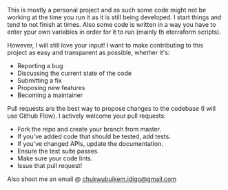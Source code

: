 This is mostly a personal project and as such some code might not be working at the time you run it as it is still being developed. I start things and tend to not finish at times. Also some code is written in a way you have to enter ypur own variables in order for it to run (mainly th eterraform scripts).

However, 
I will still  love your input! I want to make contributing to this project as easy and transparent as possible, whether it's:

- Reporting a bug
- Discussing the current state of the code
- Submitting a fix
- Proposing new features
- Becoming a maintainer

Pull requests are the best way to propose changes to the codebase (I will use Github Flow). I actively welcome your pull requests:

- Fork the repo and create your branch from master.
- If you've added code that should be tested, add tests.
- If you've changed APIs, update the documentation.
- Ensure the test suite passes.
- Make sure your code lints.
- Issue that pull request!


Also shoot me an email @ chukwubuikem.idigo@gmail.com
